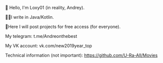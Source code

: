 👋 Hello, I'm Loxy01 (in reality, Andrey).

👨‍💻I write in Java/Kotlin.

👐Here I will post projects for free access (for everyone).

My telegram: t.me/Andreonthebest

My VK account: vk.com/new2019year_top


Technical information (not important):
https://github.com/U-Ra-All/Movies
